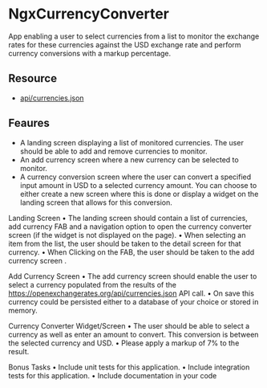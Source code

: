 # NgxCurrencyConverter

App enabling a user to select currencies from a list to monitor the exchange rates for these currencies against the USD exchange rate and perform currency conversions with a markup percentage.

## Resource

- [api/currencies.json](https://openexchangerates.org/api/currencies.json)

## Feaures

- A landing screen displaying a list of monitored currencies. The user should be able to add and remove currencies to monitor.
- An add currency screen where a new currency can be selected to monitor.
- A currency conversion screen where the user can convert a specified input amount in USD to a selected currency amount. You can choose to either create a new screen where this is done or display a widget on the landing screen that allows for this conversion.

Landing Screen
• The landing screen should contain a list of currencies, add currency FAB and a navigation option to open the currency converter screen (if the widget is not displayed on the page).
• When selecting an item from the list, the user should be taken to the detail screen for that currency.
• When Clicking on the FAB, the user should be taken to the add currency screen .

Add Currency Screen
• The add currency screen should enable the user to select a currency populated from the results of the https://openexchangerates.org/api/currencies.json API call.
• On save this currency could be persisted either to a database of your choice or stored in memory.

Currency Converter Widget/Screen
• The user should be able to select a currency as well as enter an amount to convert. This conversion is between the selected currency and USD.
• Please apply a markup of 7% to the result.

Bonus Tasks
• Include unit tests for this application.
• Include integration tests for this application.
• Include documentation in your code
